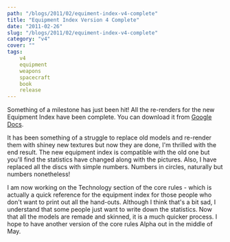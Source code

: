 ```yaml
---
path: "/blogs/2011/02/equiment-index-v4-complete"
title: "Equipment Index Version 4 Complete"
date: "2011-02-26"
slug: "/blogs/2011/02/equiment-index-v4-complete"
category: "v4"
cover: ""
tags:
    v4
    equipment
    weapons
    spacecraft
    book
    release
---
```


Something of a milestone has just been hit! All the re-renders for the new Equipment Index have been complete. You can download it from [Google Docs](https://docs.google.com/viewer?a=v;pid=explorer;chrome=true;srcid=0B2ThEbOVGt78YzQ4MjQ1NGEtNDdmYS00MDQwLWJkMWMtYTM3M2ExMmFhYTFi;hl=en). 

It has been something of a struggle to replace old models and re-render them with shiney new textures but now they are done, I'm thrilled with the end result. The new equipment index is compatible with the old one but you'll find the statistics have changed along with the pictures. Also, I have replaced all the discs with simple numbers. Numbers in circles, naturally but numbers nonetheless!

I am now working on the Technology section of the core rules - which is actually a quick reference for the equipment index for those people who don't want to print out all the hand-outs. Although I think that's a bit sad, I understand that some people just want to write down the statistics. Now that all the models are remade and skinned, it is a much quicker process. I hope to have another version of the core rules Alpha out in the middle of May.